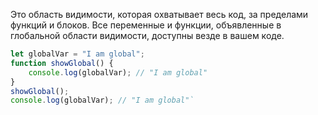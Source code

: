 Это область видимости, которая охватывает весь код, за пределами функций и блоков. Все переменные и функции, объявленные в глобальной области видимости, доступны везде в вашем коде.
```js
let globalVar = "I am global";  
function showGlobal() {  
	console.log(globalVar); // "I am global" 
}
showGlobal();
console.log(globalVar); // "I am global"`
```
